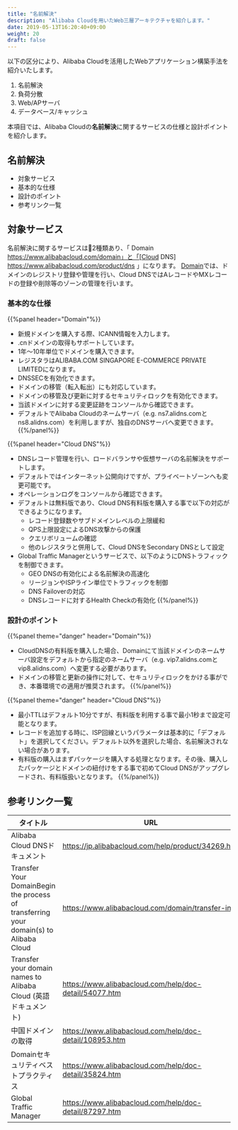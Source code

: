```yaml
---
title: "名前解決"
description: "Alibaba Cloudを用いたWeb三層アーキテクチャを紹介します。"
date: 2019-05-13T16:20:40+09:00
weight: 20
draft: false
---
```


以下の区分により、Alibaba Cloudを活用したWebアプリケーション構築手法を紹介いたします。

1. 名前解決
1. 負荷分散
1. Web/APサーバ
1. データベース/キャッシュ

本項目では、Alibaba Cloudの<b>名前解決</b>に関するサービスの仕様と設計ポイントを紹介します。

## 名前解決
 - 対象サービス
 - 基本的な仕様
 - 設計のポイント
 - 参考リンク一覧

## 対象サービス
名前解決に関するサービスは2種類あり、「 Domain https://www.alibabacloud.com/domain」と「[Cloud DNS] https://www.alibabacloud.com/product/dns 」になります。
[Domain](https://www.alibabacloud.com/domain)では、ドメインのレジストリ登録や管理を行い、Cloud DNSではAレコードやMXレコードの登録や削除等のゾーンの管理を行います。

### 基本的な仕様
{{%panel header="Domain"%}}
  * 新規ドメインを購入する際、ICANN情報を入力します。<br>
  * .cnドメインの取得もサポートしています。<br>
  * 1年〜10年単位でドメインを購入できます。<br>
  * レジスタラはALIBABA.COM SINGAPORE E-COMMERCE PRIVATE LIMITEDになります。<br>
  * DNSSECを有効化できます。<br>
  * ドメインの移管（転入転出）にも対応しています。<br>
  * ドメインの移管及び更新に対するセキュリティロックを有効化できます。<br>
  * 当該ドメインに対する変更証跡をコンソールから確認できます。<br>
  * デフォルトでAlibaba Cloudのネームサーバ（e.g. ns7.alidns.comとns8.alidns.com）を利用しますが、独自のDNSサーバへ変更できます。
  {{%/panel%}}

{{%panel header="Cloud DNS"%}}
  * DNSレコード管理を行い、ロードバランサや仮想サーバの名前解決をサポートします。<br>
  * デフォルトではインターネット公開向けですが、プライベートゾーンへも変更可能です。<br>
  * オペレーションログをコンソールから確認できます。<br>
  * デフォルトは無料版であり、Cloud DNS有料版を購入する事で以下の対応ができるようになります。<br>
      * レコード登録数やサブドメインレベルの上限緩和<br>
      * QPS上限設定によるDNS攻撃からの保護<br>
      * クエリボリュームの確認<br>
      * 他のレジスタラと併用して、Cloud DNSをSecondary DNSとして設定<br>
  * Global Traffic Managerというサービスで、以下のようにDNSトラフィックを制御できます。<br>
      * GEO DNSの有効化による名前解決の高速化<br>
      * リージョンやISPライン単位でトラフィックを制御<br>
      * DNS Failoverの対応<br>
      * DNSレコードに対するHealth Checkの有効化
{{%/panel%}}

### 設計のポイント 
{{%panel theme="danger" header="Domain"%}}
* CloudDNSの有料版を購入した場合、Domainにて当該ドメインのネームサーバ設定をデフォルトから指定のネームサーバ（e.g. vip7.alidns.comとvip8.alidns.com）へ変更する必要があります。<br>
* ドメインの移管と更新の操作に対して、セキュリティロックをかける事ができ、本番環境での適用が推奨されます。
{{%/panel%}}

{{%panel theme="danger" header="Cloud DNS"%}}
* 最小TTLはデフォルト10分ですが、有料版を利用する事で最小1秒まで設定可能となります。<br>
* レコードを追加する時に、ISP回線というパラメータは基本的に「デフォルト」を選択してください。デフォルト以外を選択した場合、名前解決されない場合があります。<br>
* 有料版の購入はまずパッケージを購入する処理となります。その後、購入したパッケージとドメインの紐付けをする事で初めてCloud DNSがアップグレードされ、有料版扱いとなります。
{{%/panel%}}

## 参考リンク一覧
|タイトル|URL|
| ---- | ---- |
|Alibaba Cloud DNSドキュメント|https://jp.alibabacloud.com/help/product/34269.htm|
|Transfer Your DomainBegin the process of transferring your domain(s) to Alibaba Cloud|https://www.alibabacloud.com/domain/transfer-in|
|Transfer your domain names to Alibaba Cloud (英語ドキュメント)|https://www.alibabacloud.com/help/doc-detail/54077.htm|
|中国ドメインの取得|https://www.alibabacloud.com/help/doc-detail/108953.htm|
|Domainセキュリティベストプラクティス|https://www.alibabacloud.com/help/doc-detail/35824.htm|
|Global Traffic Manager|https://www.alibabacloud.com/help/doc-detail/87297.htm|
